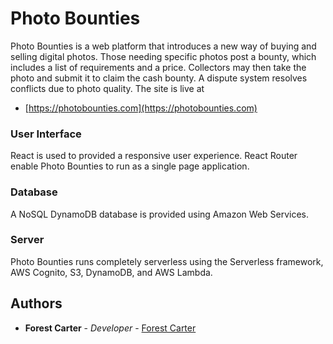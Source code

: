 # Photo Bounties

Photo Bounties is a web platform that introduces a new way of buying and selling digital photos. Those needing specific photos post a bounty, which includes a list of requirements and a price. Collectors may then take the photo and submit it to claim the cash bounty. A dispute system resolves conflicts due to photo quality. 
The site is live at
* [https://photobounties.com](https://photobounties.com)

### User Interface

React is used to provided a responsive user experience. React Router enable Photo Bounties to run as a single page application. 

### Database

A NoSQL DynamoDB database is provided using Amazon Web Services.  

### Server

Photo Bounties runs completely serverless using the Serverless framework, AWS Cognito, S3, DynamoDB, and AWS Lambda.

## Authors

* **Forest Carter** - *Developer* - [Forest Carter](https://github.com/forestcarter)
